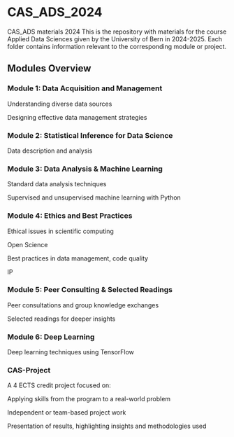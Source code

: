 # CAS_ADS_2024
CAS_ADS materials 2024
This is the repository with materials for the course Applied Data Sciences given by the University of Bern in 2024-2025. 
Each folder contains information relevant to the corresponding module or project. 

## Modules Overview
### Module 1: Data Acquisition and Management
Understanding diverse data sources

Designing effective data management strategies

### Module 2: Statistical Inference for Data Science
Data description and analysis

### Module 3: Data Analysis & Machine Learning
Standard data analysis techniques

Supervised and unsupervised machine learning with Python

### Module 4: Ethics and Best Practices
Ethical issues in scientific computing

Open Science

Best practices in data management, code quality

IP

### Module 5: Peer Consulting & Selected Readings
Peer consultations and group knowledge exchanges

Selected readings for deeper insights

### Module 6: Deep Learning
Deep learning techniques using TensorFlow

### CAS-Project
A 4 ECTS credit project focused on:

Applying skills from the program to a real-world problem

Independent or team-based project work

Presentation of results, highlighting insights and methodologies used

